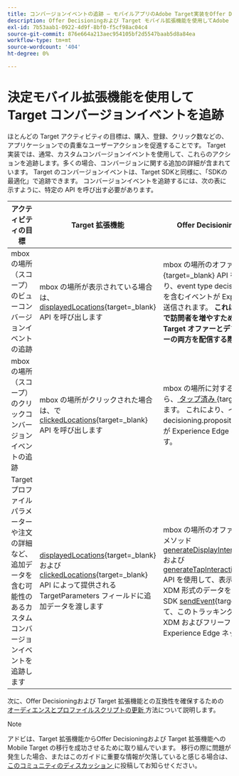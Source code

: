 ```yaml
---
title: コンバージョンイベントの追跡 – モバイルアプリのAdobe Target実装をOffer Decisioningおよび Target 拡張機能に移行します
description: Offer Decisioningおよび Target モバイル拡張機能を使用してAdobe Target コンバージョンイベントをトラッキングする方法について説明します
exl-id: 7b53aab1-0922-4d9f-8bf0-f5cf98ac04c4
source-git-commit: 876e664a213aec954105bf2d5547baab5d8a84ea
workflow-type: tm+mt
source-wordcount: '404'
ht-degree: 0%

---
```


# 決定モバイル拡張機能を使用して Target コンバージョンイベントを追跡

ほとんどの Target アクティビティの目標は、購入、登録、クリック数などの、アプリケーションでの貴重なユーザーアクションを促進することです。 Target 実装では、通常、カスタムコンバージョンイベントを使用して、これらのアクションを追跡します。多くの場合、コンバージョンに関する追加の詳細が含まれています。 Target のコンバージョンイベントは、Target SDKと同様に、「SDKの最適化」で追跡できます。 コンバージョンイベントを追跡するには、次の表に示すように、特定の API を呼び出す必要があります。

| アクティビティの目標 | Target 拡張機能 | Offer Decisioningと Target の拡張機能 |
|---|---|---|
| mbox の場所（スコープ）のビューコンバージョンイベントの追跡 | mbox の場所が表示されている場合は、[displayedLocations](https://developer.adobe.com/client-sdks/solution/adobe-target/api-reference/#displayedlocations){target=_blank} API を呼び出します | mbox の場所のオファーが表示されたら、[ 表示 ](https://developer.adobe.com/client-sdks/edge/adobe-journey-optimizer-decisioning/#proposition-tracking-using-direct-offer-class-methods){target=_blank} API を呼び出します。 これにより、event type decisioning.propositionDisplay を含むイベントが Experience Edge Network に送信されます。 **これは、Target アクティビティで訪問者を増やすために不可欠であり、通常の Target オファーとデフォルトの Target オファーの両方を配信する際に行う必要があります。** |
| mbox の場所（スコープ）のクリックコンバージョンイベントの追跡 | mbox の場所がクリックされた場合は、で [clickedLocations](https://developer.adobe.com/client-sdks/solution/adobe-target/api-reference/#displayedlocations){target=_blank} API を呼び出します | mbox の場所に対するオファーがクリックされたら、[ タップ済み ](https://developer.adobe.com/client-sdks/edge/adobe-journey-optimizer-decisioning/#proposition-tracking-using-direct-offer-class-methods){target=_blank} API を呼び出します。 これにより、イベントタイプ decisioning.propositionInteract を持つイベントが Experience Edge ネットワークに送信されます。 |
| Target プロファイルパラメーターや注文の詳細など、追加データを含む可能性のあるカスタムコンバージョンイベントを追跡します | [displayedLocations](https://developer.adobe.com/client-sdks/solution/adobe-target/api-reference/#displayedlocations){target=_blank} および [clickedLocations](https://developer.adobe.com/client-sdks/solution/adobe-target/api-reference/#displayedlocations){target=_blank} API によって提供される TargetParameters フィールドに追加データを渡します | mbox の場所のオファーで使用可能なパブリックメソッド [generateDisplayInteractionXdm](https://developer.adobe.com/client-sdks/edge/adobe-journey-optimizer-decisioning/#proposition-tracking-using-edge-extension-api){target=_blank} および [generateTapInteractionXdm](https://developer.adobe.com/client-sdks/edge/adobe-journey-optimizer-decisioning/#proposition-tracking-using-edge-extension-api){target=_blank} API を使用して、表示用およびクリック用に XDM 形式のデータを生成します。 次に、Edge SDK [sendEvent](https://developer.adobe.com/client-sdks/edge/edge-network/api-reference/#sendevent){target=_blank} API を呼び出して、このトラッキング XDM データを、追加の XDM およびフリーフォームデータと共に Experience Edge ネットワークに送信します。 |


次に、Offer Decisioningおよび Target 拡張機能との互換性を確保するための [ オーディエンスとプロファイルスクリプトの更新 ](update-audiences.md) 方法について説明します。

>[!NOTE]
>
>アドビは、Target 拡張機能からOffer Decisioningおよび Target 拡張機能への Mobile Target の移行を成功させるために取り組んでいます。 移行の際に問題が発生した場合、またはこのガイドに重要な情報が欠落していると感じる場合は、[ このコミュニティのディスカッション ](https://experienceleaguecommunities.adobe.com/t5/adobe-experience-platform-data/tutorial-discussion-migrate-target-from-at-js-to-web-sdk/m-p/575587#M463) に投稿してお知らせください。
